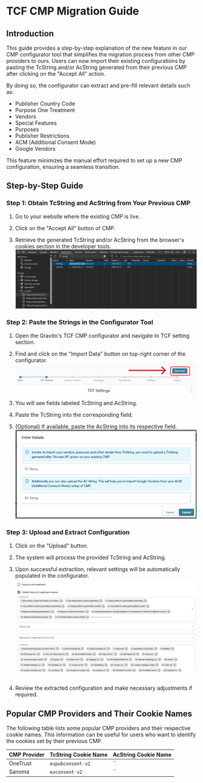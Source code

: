 # TCF CMP Migration Guide

## Introduction

This guide provides a step-by-step explanation of the new feature in our CMP configurator tool that simplifies the migration process from other CMP providers to ours. Users can now import their existing configurations by pasting the TcString and/or AcString generated from their previous CMP after clicking on the "Accept All" action.

By doing so, the configurator can extract and pre-fill relevant details such as:

- Publisher Country Code
- Purpose One Treatment
- Vendors
- Special Features
- Purposes
- Publisher Restrictions
- ACM (Additional Consent Mode)
- Google Vendors

This feature minimizes the manual effort required to set up a new CMP configuration, ensuring a seamless transition.

## Step-by-Step Guide

### Step 1: Obtain TcString and AcString from Your Previous CMP

1. Go to your website where the existing CMP is live.

2. Click on the "Accept All" button of CMP.

3. Retrieve the generated TcString and/or AcString from the browser's cookies section in the developer tools.
   ![](../img/dev_tools_cookies.png)

### Step 2: Paste the Strings in the Configurator Tool

1. Open the Gravito's TCF CMP configurator and navigate to TCF setting section.

2. Find and click on the "Import Data" button on top-right corner of the configurator.
   ![](../img/Import_Data_Button.png)

3. You will see fields labeled TcString and AcString.

4. Paste the TcString into the corresponding field.

5. (Optional) If available, paste the AcString into its respective field.
   ![](../img/tcString_modal.png)

### Step 3: Upload and Extract Configuration

1. Click on the "Upload" button.

2. The system will process the provided TcString and AcString.

3. Upon successful extraction, relevant settings will be automatically populated in the configurator.
   ![](../img/Imported_data.png) <br/><br/>

4. Review the extracted configuration and make necessary adjustments if required.

## Popular CMP Providers and Their Cookie Names

The following table lists some popular CMP providers and their respective cookie names. This information can be useful for users who want to identify the cookies set by their previous CMP.

| CMP Provider | TcString Cookie Name | AcString Cookie Name |
| ------------ | -------------------- | -------------------- |
| OneTrust     | `eupubconsent-v2`    | ``                   |
| Sanoma       | `euconsent-v2`       | ``                   |
